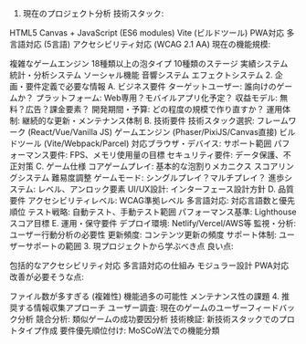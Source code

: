 1. 現在のプロジェクト分析
技術スタック:

HTML5 Canvas + JavaScript (ES6 modules)
Vite (ビルドツール)
PWA対応
多言語対応 (5言語)
アクセシビリティ対応 (WCAG 2.1 AA)
現在の機能規模:

複雑なゲームエンジン
18種類以上の泡タイプ
10種類のステージ
実績システム
統計・分析システム
ソーシャル機能
音響システム
エフェクトシステム
2. 企画・要件定義で必要な情報
A. ビジネス要件
ターゲットユーザー: 誰向けのゲームか？
プラットフォーム: Web専用？モバイルアプリ化予定？
収益モデル: 無料？広告？課金要素？
開発期間・予算: どの程度の規模で作り直すか？
運用体制: 継続的な更新・メンテナンス体制
B. 技術要件
技術スタック選択:
フレームワーク (React/Vue/Vanilla JS)
ゲームエンジン (Phaser/PixiJS/Canvas直接)
ビルドツール (Vite/Webpack/Parcel)
対応ブラウザ・デバイス: サポート範囲
パフォーマンス要件: FPS、メモリ使用量の目標
セキュリティ要件: データ保護、不正対策
C. ゲーム仕様
コアゲームプレイ:
基本的な泡割りメカニクス
スコアリングシステム
難易度調整
ゲームモード: シングルプレイ？マルチプレイ？
進歩システム: レベル、アンロック要素
UI/UX設計: インターフェース設計方針
D. 品質要件
アクセシビリティレベル: WCAG準拠レベル
多言語対応: 対応言語数と優先順位
テスト戦略: 自動テスト、手動テスト範囲
パフォーマンス基準: Lighthouse スコア目標
E. 運用・保守要件
デプロイ環境: Netlify/Vercel/AWS等
監視・分析: ユーザー行動分析の必要性
更新頻度: コンテンツ更新の頻度
サポート体制: ユーザーサポートの範囲
3. 現プロジェクトから学ぶべき点
良い点:

包括的なアクセシビリティ対応
多言語対応の仕組み
モジュラー設計
PWA対応
改善が必要そうな点:

ファイル数が多すぎる (複雑性)
機能過多の可能性
メンテナンス性の課題
4. 推奨する情報収集アプローチ
ユーザー調査: 現在のゲームのユーザーフィードバック分析
競合分析: 類似ゲームの成功要因分析
技術検証: 新技術スタックでのプロトタイプ作成
要件優先順位付け: MoSCoW法での機能分類